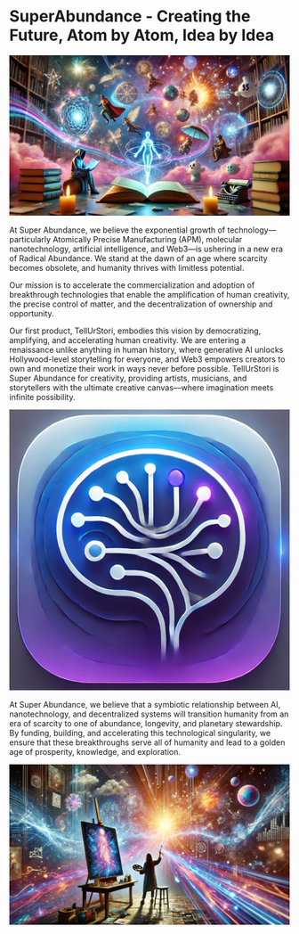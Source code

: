 # SuperAbundance - Creating the Future, Atom by Atom, Idea by Idea

<link rel="stylesheet" href="styles/style.css">

![TellUrStori](./assets/tellurstori.webp)

At Super Abundance, we believe the exponential growth of technology—particularly Atomically Precise Manufacturing (APM), molecular nanotechnology, artificial intelligence, and Web3—is ushering in a new era of Radical Abundance. We stand at the dawn of an age where scarcity becomes obsolete, and humanity thrives with limitless potential.

Our mission is to accelerate the commercialization and adoption of breakthrough technologies that enable the amplification of human creativity, the precise control of matter, and the decentralization of ownership and opportunity.

Our first product, TellUrStori, embodies this vision by democratizing, amplifying, and accelerating human creativity. We are entering a renaissance unlike anything in human history, where generative AI unlocks Hollywood-level storytelling for everyone, and Web3 empowers creators to own and monetize their work in ways never before possible. TellUrStori is Super Abundance for creativity, providing artists, musicians, and storytellers with the ultimate creative canvas—where imagination meets infinite possibility.

![TellUrStori](./assets/tellurstori-logo.png)

At Super Abundance, we believe that a symbiotic relationship between AI, nanotechnology, and decentralized systems will transition humanity from an era of scarcity to one of abundance, longevity, and planetary stewardship. By funding, building, and accelerating this technological singularity, we ensure that these breakthroughs serve all of humanity and lead to a golden age of prosperity, knowledge, and exploration.

![TellUrStori](./assets/tellurstori2.webp)